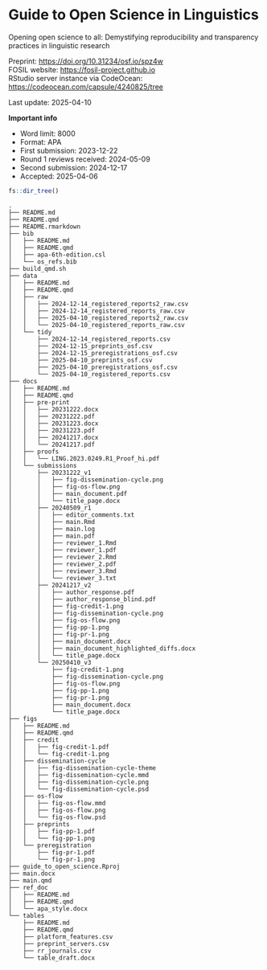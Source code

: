 

# Guide to Open Science in Linguistics

Opening open science to all: Demystifying reproducibility and
transparency practices in linguistic research

Preprint: <https://doi.org/10.31234/osf.io/spz4w>  
FOSIL website: <https://fosil-project.github.io>  
RStudio server instance via CodeOcean:
<https://codeocean.com/capsule/4240825/tree>

Last update: 2025-04-10

**Important info**

- Word limit: 8000
- Format: APA
- First submission: 2023-12-22
- Round 1 reviews received: 2024-05-09
- Second submission: 2024-12-17
- Accepted: 2025-04-06

``` r
fs::dir_tree()
```

    .
    ├── README.md
    ├── README.qmd
    ├── README.rmarkdown
    ├── bib
    │   ├── README.md
    │   ├── README.qmd
    │   ├── apa-6th-edition.csl
    │   └── os_refs.bib
    ├── build_qmd.sh
    ├── data
    │   ├── README.md
    │   ├── README.qmd
    │   ├── raw
    │   │   ├── 2024-12-14_registered_reports2_raw.csv
    │   │   ├── 2024-12-14_registered_reports_raw.csv
    │   │   ├── 2025-04-10_registered_reports2_raw.csv
    │   │   └── 2025-04-10_registered_reports_raw.csv
    │   └── tidy
    │       ├── 2024-12-14_registered_reports.csv
    │       ├── 2024-12-15_preprints_osf.csv
    │       ├── 2024-12-15_preregistrations_osf.csv
    │       ├── 2025-04-10_preprints_osf.csv
    │       ├── 2025-04-10_preregistrations_osf.csv
    │       └── 2025-04-10_registered_reports.csv
    ├── docs
    │   ├── README.md
    │   ├── README.qmd
    │   ├── pre-print
    │   │   ├── 20231222.docx
    │   │   ├── 20231222.pdf
    │   │   ├── 20231223.docx
    │   │   ├── 20231223.pdf
    │   │   ├── 20241217.docx
    │   │   └── 20241217.pdf
    │   ├── proofs
    │   │   └── LING.2023.0249.R1_Proof_hi.pdf
    │   └── submissions
    │       ├── 20231222_v1
    │       │   ├── fig-dissemination-cycle.png
    │       │   ├── fig-os-flow.png
    │       │   ├── main_document.pdf
    │       │   └── title_page.docx
    │       ├── 20240509_r1
    │       │   ├── editor_comments.txt
    │       │   ├── main.Rmd
    │       │   ├── main.log
    │       │   ├── main.pdf
    │       │   ├── reviewer_1.Rmd
    │       │   ├── reviewer_1.pdf
    │       │   ├── reviewer_2.Rmd
    │       │   ├── reviewer_2.pdf
    │       │   ├── reviewer_3.Rmd
    │       │   └── reviewer_3.txt
    │       ├── 20241217_v2
    │       │   ├── author_response.pdf
    │       │   ├── author_response_blind.pdf
    │       │   ├── fig-credit-1.png
    │       │   ├── fig-dissemination-cycle.png
    │       │   ├── fig-os-flow.png
    │       │   ├── fig-pp-1.png
    │       │   ├── fig-pr-1.png
    │       │   ├── main_document.docx
    │       │   ├── main_document_highlighted_diffs.docx
    │       │   └── title_page.docx
    │       └── 20250410_v3
    │           ├── fig-credit-1.png
    │           ├── fig-dissemination-cycle.png
    │           ├── fig-os-flow.png
    │           ├── fig-pp-1.png
    │           ├── fig-pr-1.png
    │           ├── main_document.docx
    │           └── title_page.docx
    ├── figs
    │   ├── README.md
    │   ├── README.qmd
    │   ├── credit
    │   │   ├── fig-credit-1.pdf
    │   │   └── fig-credit-1.png
    │   ├── dissemination-cycle
    │   │   ├── fig-dissemination-cycle-theme
    │   │   ├── fig-dissemination-cycle.mmd
    │   │   ├── fig-dissemination-cycle.png
    │   │   └── fig-dissemination-cycle.psd
    │   ├── os-flow
    │   │   ├── fig-os-flow.mmd
    │   │   ├── fig-os-flow.png
    │   │   └── fig-os-flow.psd
    │   ├── preprints
    │   │   ├── fig-pp-1.pdf
    │   │   └── fig-pp-1.png
    │   └── preregistration
    │       ├── fig-pr-1.pdf
    │       └── fig-pr-1.png
    ├── guide_to_open_science.Rproj
    ├── main.docx
    ├── main.qmd
    ├── ref_doc
    │   ├── README.md
    │   ├── README.qmd
    │   └── apa_style.docx
    └── tables
        ├── README.md
        ├── README.qmd
        ├── platform_features.csv
        ├── preprint_servers.csv
        ├── rr_journals.csv
        └── table_draft.docx
